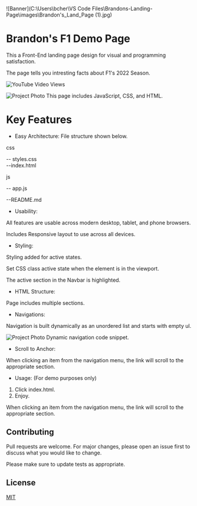 ![Banner](C:\Users\bcher\VS Code Files\Brandons-Landing-Page\images\Brandon's_Land_Page (1).jpg) 

# Brandon's F1 Demo Page

This a Front-End landing page design for visual and programming satisfaction.

The page tells you intresting facts about F1's 2022 Season.


![YouTube Video Views](https://img.shields.io/youtube/views/uv_kO4Ztb9g?style=social)

![Project Photo](file:///C:/Users/bcher/VS%20Code%20Files/Brandons-Landing-Page/images/carbon%20(1).jpg)
This page includes JavaScript, CSS, and HTML.

# Key Features

- Easy Architecture: File structure shown below. 

css

-- styles.css  
--index.html

js

-- app.js

--README.md

- Usability:

All features are usable across modern desktop, tablet, and phone browsers.

Includes Responsive layout to use across all devices.

- Styling:

Styling added for active states.

Set CSS class active state when the element is in the viewport.

The active section in the Navbar is highlighted.

- HTML Structure:

Page includes multiple sections.

- Navigations:

Navigation is built dynamically as an unordered list and starts with empty ul.

![Project Photo](file:///C:/Users/bcher/VS%20Code%20Files/Brandons-Landing-Page/images/carbon%20(2).png)
Dynamic navigation code snippet.

- Scroll to Anchor:

When clicking an item from the navigation menu, the link will scroll to the appropriate section.

- Usage: (For demo purposes only)

1. Click index.html.
2. Enjoy.

When clicking an item from the navigation menu, the link will scroll to the appropriate section.

## Contributing

Pull requests are welcome. For major changes, please open an issue first to discuss what you would like to change.

Please make sure to update tests as appropriate.

## License

[MIT](https://choosealicense.com/licenses/mit/)
